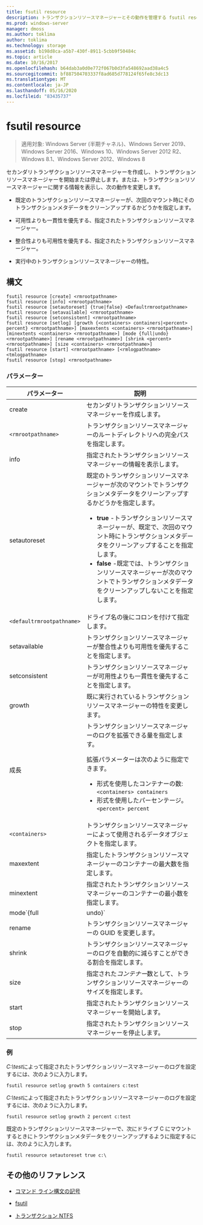 ```yaml
---
title: fsutil resource
description: トランザクションリソースマネージャーとその動作を管理する fsutil resource コマンドのリファレンストピックです。
ms.prod: windows-server
manager: dmoss
ms.author: toklima
author: toklima
ms.technology: storage
ms.assetid: b198d8ca-a5b7-430f-8911-5cbb9f50484c
ms.topic: article
ms.date: 10/16/2017
ms.openlocfilehash: b64dab3a0d0e772f067b0d3fa548692aad38a4c5
ms.sourcegitcommit: bf887504703337f8ad685d778124f65fe8c3dc13
ms.translationtype: MT
ms.contentlocale: ja-JP
ms.lasthandoff: 05/16/2020
ms.locfileid: "83435737"
---
```

# <a name="fsutil-resource"></a>fsutil resource

> 適用対象: Windows Server (半期チャネル)、Windows Server 2019、Windows Server 2016、Windows 10、Windows Server 2012 R2、Windows 8.1、Windows Server 2012、Windows 8

セカンダリトランザクションリソースマネージャーを作成し、トランザクションリソースマネージャーを開始または停止します。または、トランザクションリソースマネージャーに関する情報を表示し、次の動作を変更します。

- 既定のトランザクションリソースマネージャーが、次回のマウント時にそのトランザクションメタデータをクリーンアップするかどうかを指定します。

- 可用性よりも一貫性を優先する、指定されたトランザクションリソースマネージャー。

- 整合性よりも可用性を優先する、指定されたトランザクションリソースマネージャー。

- 実行中のトランザクションリソースマネージャーの特性。

## <a name="syntax"></a>構文

```
fsutil resource [create] <rmrootpathname>
fsutil resource [info] <rmrootpathname>
fsutil resource [setautoreset] {true|false} <Defaultrmrootpathname>
fsutil resource [setavailable] <rmrootpathname>
fsutil resource [setconsistent] <rmrootpathname>
fsutil resource [setlog] [growth {<containers> containers|<percent> percent} <rmrootpathname>] [maxextents <containers> <rmrootpathname>] [minextents <containers> <rmrootpathname>] [mode {full|undo} <rmrootpathname>] [rename <rmrootpathname>] [shrink <percent> <rmrootpathname>] [size <containers> <rmrootpathname>]
fsutil resource [start] <rmrootpathname> [<rmlogpathname> <tmlogpathname>
fsutil resource [stop] <rmrootpathname>
```

### <a name="parameters"></a>パラメーター

| パラメーター | 説明 |
| --------- | ----------- |
| create | セカンダリトランザクションリソースマネージャーを作成します。 |
| `<rmrootpathname>` | トランザクションリソースマネージャーのルートディレクトリへの完全パスを指定します。 |
| info | 指定されたトランザクションリソースマネージャーの情報を表示します。 |
| setautoreset | 既定のトランザクションリソースマネージャーが次のマウントでトランザクションメタデータをクリーンアップするかどうかを指定します。<ul><li>**true** -トランザクションリソースマネージャーが、既定で、次回のマウント時にトランザクションメタデータをクリーンアップすることを指定します。</li><li>**false** -既定では、トランザクションリソースマネージャーが次のマウントでトランザクションメタデータをクリーンアップしないことを指定します。 |
| `<defaultrmrootpathname>` | ドライブ名の後にコロンを付けて指定します。 |
| setavailable | トランザクションリソースマネージャーが整合性よりも可用性を優先することを指定します。 |
| setconsistent | トランザクションリソースマネージャーが可用性よりも一貫性を優先することを指定します。 |
| growth | 既に実行されているトランザクションリソースマネージャーの特性を変更します。 |
| 成長 | トランザクションリソースマネージャーのログを拡張できる量を指定します。<p>拡張パラメーターは次のように指定できます。<ul><li>形式を使用したコンテナーの数:`<containers> containers`</li><li>形式を使用したパーセンテージ。`<percent> percent`</li></ul> |
| `<containers>` | トランザクションリソースマネージャーによって使用されるデータオブジェクトを指定します。 |
| maxextent | 指定したトランザクションリソースマネージャーのコンテナーの最大数を指定します。 |
| minextent | 指定されたトランザクションリソースマネージャーのコンテナーの最小数を指定します。 |
| mode`{full|undo}` | すべてのトランザクションをログに記録するか (**完全**)、ロールバックされたイベントのみをログに記録するか (**元に戻す**) を指定します。 |
| rename | トランザクションリソースマネージャーの GUID を変更します。 |
| shrink | トランザクションリソースマネージャーのログを自動的に減らすことができる割合を指定します。 |
| size | 指定された*コンテナー*数として、トランザクションリソースマネージャーのサイズを指定します。 |
| start | 指定されたトランザクションリソースマネージャーを開始します。 |
| stop | 指定されたトランザクションリソースマネージャーを停止します。 |

### <a name="examples"></a>例

*C:\test*によって指定されたトランザクションリソースマネージャーのログを設定するには、次のように入力します。

```
fsutil resource setlog growth 5 containers c:test
```

*C:\test*によって指定されたトランザクションリソースマネージャーのログを設定するには、次のように入力します。

```
fsutil resource setlog growth 2 percent c:test
```

既定のトランザクションリソースマネージャーで、次にドライブ C にマウントするときにトランザクションメタデータをクリーンアップするように指定するには、次のように入力します。

```
fsutil resource setautoreset true c:\
```

## <a name="additional-references"></a>その他のリファレンス

- [コマンド ライン構文の記号](command-line-syntax-key.md)

- [fsutil](fsutil.md)

- [トランザクション NTFS](https://docs.microsoft.com/previous-versions/windows/it-pro/windows-server-2008-R2-and-2008/cc730726(v=ws.10))
